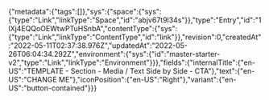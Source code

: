 {"metadata":{"tags":[]},"sys":{"space":{"sys":{"type":"Link","linkType":"Space","id":"abjv67t9l34s"}},"type":"Entry","id":"1lXj4EQQoOEWtwPTuHSnbA","contentType":{"sys":{"type":"Link","linkType":"ContentType","id":"link"}},"revision":0,"createdAt":"2022-05-11T02:37:38.976Z","updatedAt":"2022-05-26T06:04:34.292Z","environment":{"sys":{"id":"master-starter-v2","type":"Link","linkType":"Environment"}}},"fields":{"internalTitle":{"en-US":"TEMPLATE - Section - Media / Text Side by Side - CTA"},"text":{"en-US":"CHANGE ME"},"iconPosition":{"en-US":"Right"},"variant":{"en-US":"button-contained"}}}